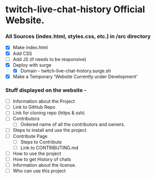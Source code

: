 # twitch-live-chat-history Official Website. 

### All Sources (index.html, styles.css, etc.) in /src directory

- [x] Make index.html
- [x] Add CSS
- [ ] Add JS (if needs to be responsive)
- [x] Deploy with surge
     - [x] Domain - twitch-live-chat-history.surge.sh
- [x] Make a Temporary 'Website Currently under Development' 

### Stuff displayed on the website - 

- [ ] Information about the Project
- [ ] Link to GitHub Repo
- [ ] Link for cloning repo (https & ssh)
- [ ] Contributors
     - [ ] Ordered name of all the contributors and owners. 
- [ ] Steps to install and use the project. 
- [ ] Contribute Page
     - [ ] Steps to Contribute
     - [ ] Link to CONTRIBUTING.md
- [ ] How to use the project
- [ ] How to get History of chats
- [ ] Information about the license.  
- [ ] Who can use this project
